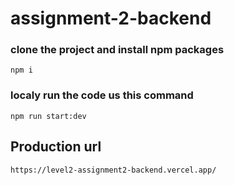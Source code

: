 # assignment-2-backend

### clone the project and install npm packages
```
npm i
````

### localy run the code us this command
`npm run start:dev `

## Production url
```
https://level2-assignment2-backend.vercel.app/
```
